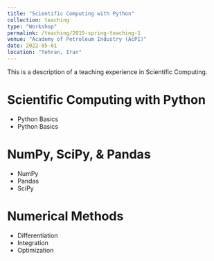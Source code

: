 ```yaml
---
title: "Scientific Computing with Python"
collection: teaching
type: "Workshop"
permalink: /teaching/2015-spring-teaching-1
venue: "Academy of Petroleum Industry (AcPI)"
date: 2022-05-01
location: "Tehran, Iran"
---
```


This is a description of a teaching experience in Scientific Computing.

Scientific Computing with Python
======
 * Python Basics
 * Python Basics
 
 
NumPy, SciPy, & Pandas
======
 * NumPy
 * Pandas
 * SciPy

Numerical Methods
======
 * Differentiation
 * Integration
 * Optimization
